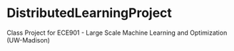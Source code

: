 # DistributedLearningProject
Class Project for ECE901 - Large Scale Machine Learning and Optimization (UW-Madison)

